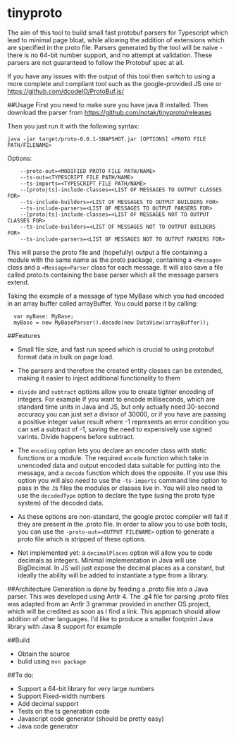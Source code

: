 # tinyproto
The aim of this tool to build small fast protobuf parsers for Typescript which lead to minimal page bloat, while allowing the addition of extensions which are specified in
the proto file. Parsers generated by the tool will be naive - there is no 64-bit number support, and no attempt at validation. These parsers are not guaranteed to follow the Protobuf spec at all. 

If you have any issues with the output of this tool then switch to using a more complete and compliant tool such as the google-provided JS one or 
https://github.com/dcodeIO/ProtoBuf.js/

##Usage
First you need to make sure you have java 8 installed. Then download the parser from https://github.com/notak/tinyproto/releases

Then you just run it with the following syntax:

```
java -jar target/proto-0.0.1-SNAPSHOT.jar [OPTIONS] <PROTO FILE PATH/FILENAME> 
```
Options:
```
	--proto-out=<MODIFIED PROTO FILE PATH/NAME>
	--ts-out=<TYPESCRIPT FILE PATH/NAME>
	--ts-imports=<TYPESCRIPT FILE PATH/NAME>
	--[proto|ts]-include-classes=<LIST OF MESSAGES TO OUTPUT CLASSES FOR>
	--ts-include-builders=<LIST OF MESSAGES TO OUTPUT BUILDERS FOR>
	--ts-include-parsers=<LIST OF MESSAGES TO OUTPUT PARSERS FOR>
	--[proto|ts]-include-classes=<LIST OF MESSAGES NOT TO OUTPUT CLASSES FOR>
	--ts-include-builders=<LIST OF MESSAGES NOT TO OUTPUT BUILDERS FOR>
	--ts-include-parsers=<LIST OF MESSAGES NOT TO OUTPUT PARSERS FOR>
```

This will parse the proto file and (hopefully) output a file containing a module with the same name as the proto package, containing a ```<Message>``` class and a ```<Message>Parser``` class for each message. It will also save a file called proto.ts containing the base parser which all the message parsers extend.

Taking the example of a message of type MyBase which you had encoded in an array buffer called arrayBuffer. You could parse it by calling:

```
  var myBase: MyBase;
  myBase = new MyBaseParser().decode(new DataView(arrayBuffer));
```

##Features
* Small file size, and fast run speed which is crucial to using protobuf format data in bulk on page load. 
* The parsers and therefore the created entity classes can be extended, making it easier to inject additional functionality to them
* ```divide``` and ```subtract``` options allow you to create tighter encoding of integers. For example if you want to encode milliseconds, which are standard time units in Java and JS, but only actually need 30-second accuracy you can just set a divisor of 30000, or if you have are passing a positive integer value result where -1 represents an error condition you can set a subtract of -1, saving the need to expensively use signed varints. Divide happens before subtract.

* The ```encoding``` option lets you declare an encoder class with static functions or a module. The required ```encode``` function which take in unencoded data and output encoded data suitable for putting into the message, and a ```decode``` function which does the opposite. If you use this option you will also need to use the ```-ts-imports``` command line option to pass in the .ts files the modules or classes live in. You will also need to use the ```decodedType``` option to declare the type (using the proto type system) of the decoded data.

* As these options are non-standard, the google protoc compiler will fail if they are present in the .proto file. In order to allow you to use both tools, you can use the ```-proto-out=<OUTPUT FILENAME>``` option to generate a proto file which is stripped of these options.

* Not implemented yet: a ```decimalPlaces``` option will allow you to code decimals as integers. Minimal implementation in Java will use BigDecimal. In JS will just expose the decimal places as a constant, but ideally the ability will be added to instantiate a type from a library.

##Architecture
Generation is done by feeding a .proto file into a Java parser. This was developed using Antlr 4. The .g4 file for parsing .proto files was adapted from an Antlr 3 grammar provided in another OS project, which will be credited as soon as I find a link. This approach should allow addition of other languages. I'd like to produce a smaller footprint Java library with Java 8 
support for example

##Build
* Obtain the source
* bulid using ```mvn package```	

##To do:
* Support a 64-bit library for very large numbers
* Support Fixed-width numbers
* Add decimal support
* Tests on the ts generation code
* Javascript code generator (should be pretty easy)
* Java code generator
